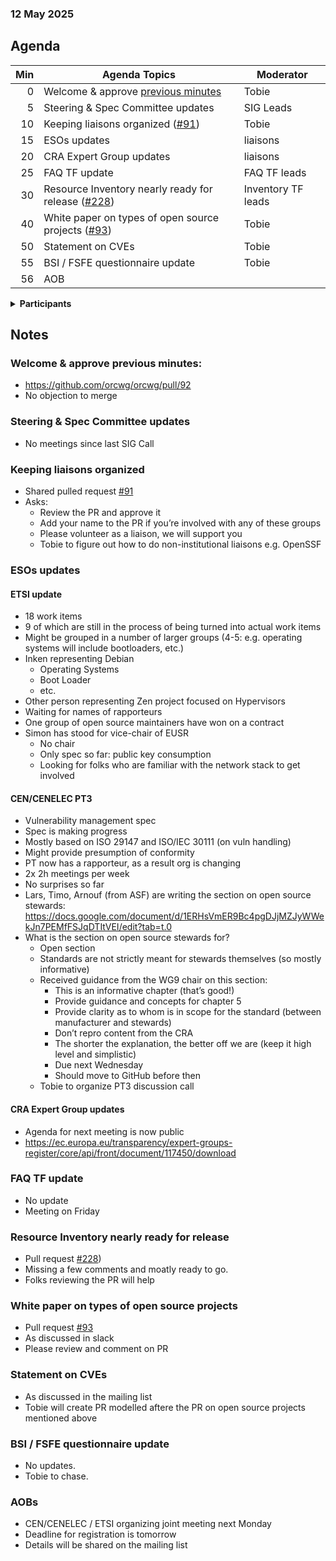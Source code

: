 ###  12 May 2025
##  Agenda
| Min | Agenda Topics | Moderator |
| --: | ----- | --- |
|   0 | Welcome & approve [previous minutes](https://github.com/orcwg/orcwg/pull/92) | Tobie |
|   5 | Steering & Spec Committee updates | SIG Leads |
|  10 | Keeping liaisons organized ([#91](https://github.com/orcwg/orcwg/pull/91)) | Tobie |
|  15 | ESOs updates | liaisons |
|  20 | CRA Expert Group updates | liaisons |
|  25 | FAQ TF update | FAQ TF leads |
|  30 | Resource Inventory nearly ready for release ([#228](https://github.com/orcwg/cra-hub/pull/228)) | Inventory TF leads |
|  40 | White paper on types of open source projects ([#93](https://github.com/orcwg/orcwg/pull/93)) | Tobie |
|  50 | Statement on CVEs | Tobie |
|  55 | BSI / FSFE questionnaire update | Tobie |
|  56 | AOB | |


<details>
<summary><b>Participants </b></summary>
 
* Tobie Langel (UnlockOpen/ Eclipse Foundation)  
* Daniel Thompson-Yvetot (Tauri)  
* Jakub Zelenka (The PHP Foundation)  
* Daniel Appelquist (Samsung, OpenSSF  
* Alistair Woodman (Erlang Ecosystem Foundation (EEF))  
* Mathias Schindler (GitHub)  
* Simon Phipps (SWH; OSI)  
* Timo Perälä (Nokia)  
* Roman Zhukov (Red Hat)  
* Marty Haught (Ruby Central)  
* Juan Rico (EF)  
* Dirk-Willem van Gulik (ASF)  
* Shanda Giacomoni (Eclipse Foundation)  
* CRob (OpenSSF)  
* Marta Rybczynska (Eclipse Foundation)  
* Becky Hepper (Seagate Technology)  
* Jan Westerkamp (iJUG)  
* Maxim Baele (OWASP)  
* Aeva Black  
* Jeremy Stanley (Spec Committee, OpenInfra Foundation, SPI)  
* Lars Francke (Stackable)  

</details>

## Notes

### Welcome & approve previous minutes:

* https://github.com/orcwg/orcwg/pull/92
* No objection to merge  

### Steering & Spec Committee updates  

* No meetings since last SIG Call

### Keeping liaisons organized

* Shared pulled request [#91](https://github.com/orcwg/orcwg/pull/91)   
* Asks:  
    * Review the PR and approve it  
    * Add your name to the PR if you’re involved with any of these groups  
    * Please volunteer as a liaison, we will support you  
  * Tobie to figure out how to do non-institutional liaisons e.g. OpenSSF  

### ESOs updates

#### ETSI update

* 18 work items  
* 9 of which are still in the process of being turned into actual work items  
* Might be grouped in a number of larger groups (4-5: e.g. operating systems will include bootloaders, etc.)  
* Inken representing Debian  
  * Operating Systems  
  * Boot Loader  
  * etc.
* Other person representing Zen project focused on Hypervisors
* Waiting for names of rapporteurs  
* One group of open source maintainers have won on a contract  
* Simon has stood for vice-chair of EUSR  
  * No chair  
  * Only spec so far: public key consumption  
  * Looking for folks who are familiar with the network stack to get involved  

#### CEN/CENELEC PT3 
* Vulnerability management spec  
* Spec is making progress  
* Mostly based on ISO 29147 and ISO/IEC 30111 (on vuln handling)
* Might provide presumption of conformity  
* PT now has a rapporteur, as a result org is changing  
* 2x 2h meetings per week  
* No surprises so far  
* Lars, Timo, Arnouf (from ASF) are writing the section on open source stewards: https://docs.google.com/document/d/1ERHsVmER9Bc4pgDJjMZJyWWekJn7PEMfFSJqDTItVEI/edit?tab=t.0   
* What is the section on open source stewards for?  
  * Open section  
  * Standards are not strictly meant for stewards themselves (so mostly informative)  
  * Received guidance from the WG9 chair on this section:  
    * This is an informative chapter (that’s good!)  
    * Provide guidance and concepts for chapter 5
    * Provide clarity as to whom is in scope for the standard (between manufacturer and stewards)  
    * Don’t repro content from the CRA  
    * The shorter the explanation, the better off we are (keep it high level and simplistic)  
    * Due next Wednesday
    * Should move to GitHub before then	  
  * Tobie to organize PT3 discussion call  

#### CRA Expert Group updates  

* Agenda for next meeting is now public  
* https://ec.europa.eu/transparency/expert-groups-register/core/api/front/document/117450/download  

### FAQ TF update

* No update  
* Meeting on Friday

### Resource Inventory nearly ready for release

* Pull request [#228](https://github.com/orcwg/cra-hub/pull/228))
* Missing a few comments and moatly ready to go.
* Folks reviewing the PR will help

### White paper on types of open source projects

* Pull request [#93](https://github.com/orcwg/orcwg/pull/93)
* As discussed in slack
* Please review and comment on PR

### Statement on CVEs

* As discussed in the mailing list
* Tobie will create PR modelled aftere the PR on open source projects mentioned above

### BSI / FSFE questionnaire update

* No updates.
* Tobie to chase.

### AOBs

* CEN/CENELEC / ETSI organizing joint meeting next Monday
* Deadline for registration is tomorrow
* Details will be shared on the mailing list
  
